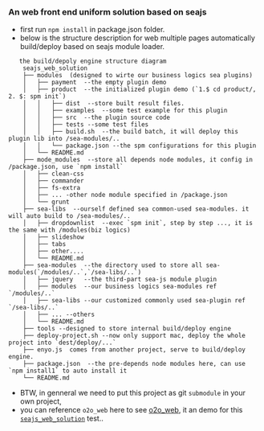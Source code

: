 ### An web front end uniform solution based on seajs
- first run `npm install` in package.json folder.
- below is the structure description for web multiple pages automatically build/deploy based on seajs module loader.

```
   the build/depoly engine structure diagram
   	seajs_web_solution
	├── modules  (designed to wirte our business logics sea plugins)
	│	├── payment  --the empty plugin demo
	│	├── product  --the initialized plugin demo (`1.$ cd product/, 2. $: spm init`)
	│	│	├── dist  --store built result files.
	│	│	├── examples  --some test example for this plugin
	│	│	├── src  --the plugin source code
	│	│	├── tests --some test files 
	│	│	├── build.sh  --the build batch, it will deploy this plugin lib into /sea-modules/..
	│	│   └── package.json --the spm configurations for this plugin
	│   └── README.md
	├── mode_modules  --store all depends node modules, it config in /package.json, use `npm install` 
	│   ├── clean-css
	│   ├── commander
	│   ├── fs-extra
	│   ├── ... -other node module specified in /package.json
	│   └── grunt
	├── sea-libs  --ourself defined sea common-used sea-modules. it will auto build to /sea-modules/..
	│	├── dropdownlist  --exec `spm init`, step by step ..., it is the same with /modules(biz logics)
	│	├── slideshow
	│	├── tabs
	│	├── other....
	│	└── README.md
	├── sea-modules  --the directory used to store all sea-modules(`/modules/..`,`/sea-libs/..`)
	│	├── jquery   --the third-part sea-js module plugin
	│	├── modules  --our business logics sea-modules ref `/modules/..`
	│	├── sea-libs --our customized commonly used sea-plugin ref `/sea-libs/..`
	│	├── ... --others
	│	└── README.md
	├── tools --designed to store internal build/deploy engine
	├── deploy-project.sh --now only support mac, deploy the whole project into `dest/deploy/...` 
	├── enyo.js  comes from another project, serve to build/deploy engine.
	├── package.json  --the pre-depends node modules here, can use `npm install1` to auto install it
	└── README.md

```
- BTW, in genneral we need to put this project as git `submodule` in your own project,
- you can reference `o2o_web` here to see [o2o_web](https://github.com/tianyingchun/o2o_web), it an demo for this [`seajs_web_solution`](https://github.com/tianyingchun/seajs_web_solution)
test..

